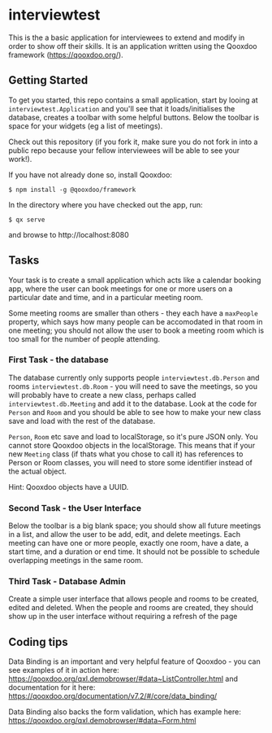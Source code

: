 # interviewtest

This is the a basic application for interviewees to extend and modify in order to show off their skills.
It is an application written using the Qooxdoo framework (https://qooxdoo.org/).

## Getting Started

To get you started, this repo contains a small application, start by looing at `interviewtest.Application` and
you'll see that it loads/initialises the database, creates a toolbar with some helpful buttons. Below the toolbar
is space for your widgets (eg a list of meetings).

Check out this repository (if you fork it, make sure you do not fork in into a public repo because your
fellow interviewees will be able to see your work!).

If you have not already done so, install Qooxdoo:

```
$ npm install -g @qooxdoo/framework
```

In the directory where you have checked out the app, run:

```
$ qx serve
```

and browse to http://localhost:8080

## Tasks

Your task is to create a small application which acts like a calendar booking app, where the user can book
meetings for one or more users on a particular date and time, and in a particular meeting room.

Some meeting rooms are smaller than others - they each have a `maxPeople` property, which says how many people
can be accomodated in that room in one meeting; you should not allow the user to book a meeting room which is too
small for the number of people attending.

### First Task - the database

The database currently only supports people `interviewtest.db.Person` and rooms `interviewtest.db.Room` - you will
need to save the meetings, so you will probably have to create a new class, perhaps called `interviewtest.db.Meeting`
and add it to the database. Look at the code for `Person` and `Room` and you should be able to see how to make your
new class save and load with the rest of the database.

`Person`, `Room` etc save and load to localStorage, so it's pure JSON only. You cannot store Qooxdoo objects in the
localStorage. This means that if your new `Meeting` class (if thats what you chose to call it) has references to Person
or Room classes, you will need to store some identifier instead of the actual object.

Hint: Qooxdoo objects have a UUID.

### Second Task - the User Interface

Below the toolbar is a big blank space; you should show all future meetings in a list, and allow the user to be
add, edit, and delete meetings. Each meeting can have one or more people, exactly one room, have a date, a start time,
and a duration or end time. It should not be possible to schedule overlapping meetings in the same room.

### Third Task - Database Admin

Create a simple user interface that allows people and rooms to be created, edited and deleted. When the people and rooms
are created, they should show up in the user interface without requiring a refresh of the page

## Coding tips

Data Binding is an important and very helpful feature of Qooxdoo - you can see examples of it in action here:
https://qooxdoo.org/qxl.demobrowser/#data~ListController.html and documentation for it here:
https://qooxdoo.org/documentation/v7.2/#/core/data_binding/

Data Binding also backs the form validation, which has example here: https://qooxdoo.org/qxl.demobrowser/#data~Form.html
